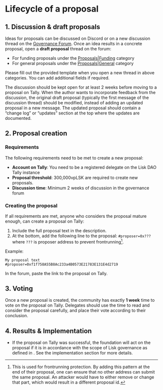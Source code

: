 # Lifecycle of a proposal

## 1. Discussion & draft proposals
Ideas for proposals can be discussed on Discord or on a new discussion thread on the [Governance Forum](https://forum.lisk.com).
Once an idea results in a concrete proposal, open a **draft proposal** thread on the forum:

- For funding proposals under the [Proposals|Funding](https://forum.lisk.com/c/proposals/funding) category 
- For general proposals under the [Proposals|General](https://forum.lisk.com/c/proposals/general) category 

Please fill out the provided template when you open a new thread in above categories.
You can add additional fields if required.

The discussion should be kept open for at least 2 weeks before moving to a proposal on Tally.
When the author wants to incorporate feedback from the discussion, the original draft proposal (typically the first message of the discussion thread) should be modified, instead of adding an updated proposal in a new message. The updated proposal should contain a “change log” or “updates” section at the top where the updates are documented.

## 2. Proposal creation

### Requirements

The following requirements need to be met to create a new proposal:

- **Account on Tally**: You need to be a registered delegate on the Lisk DAO Tally instance
- **Proposal threshold**: 300,000vpLSK are required to create new proposals. 
- **Discussion time**: Minimum 2 weeks of discussion in the governance forum

### Creating the proposal
If all requirements are met, anyone who considers the proposal mature enough, can create a proposal on Tally:

1. Include the full proposal text in the description. 
2. At the bottom, add the following line to the proposal:
`#proposer=0x???` where `???` is proposer address to prevent frontrunning[^1].

Example:
```
My proposal text
#proposer=0xf1f758A55B8Ac233a4B0573E21783E131E4d2719
```
In the forum, paste the link to the proposal on Tally.

## 3. Voting
Once a new proposal is created, the community has exactly **1 week** time to vote on the proposal on Tally.
Delegates should use the time to read and consider the proposal carefully, and place their vote according to their conclusion.

## 4. Results & Implementation
- If the proposal on Tally was successful, the foundation will act on the proposal if it is in accordance with the scope of Lisk governance as defined in <TBD>. See the implementation section for more details.


[^1]: This is used for frontrunning protection. By adding this pattern at the end of their proposal, one can ensure that no other address can submit the same proposal. An attacker would have to either remove or change that part, which would result in a different proposal id.




